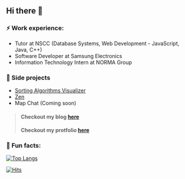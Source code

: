 ## Hi there 👋

### ⚡ Work experience:
- Tutor at NSCC (Database Systems, Web Development - JavaScript, Java, C++)
- Software Developer at Samsung Electronics
- Information Technology Intern at NORMA Group

### 🔭 Side projects
- [Sorting Algorithms Visualizer](https://github.com/Dfredude/sorting-visualizer)
- [Zen](https://github.com/heben-mx/zen)
- Map Chat (Coming soon)
> #### Checkout my blog [here](https://dfredude.github.io/my_blog/)
> #### Checkout my protfolio [here](https://freddomcv.web.app/)
### 🐍 Fun facts:
[![Top Langs](https://github-readme-stats.vercel.app/api/top-langs/?username=dfredude&layout=compact)](https://github.com/dfredude)

[![Hits](https://hits.seeyoufarm.com/api/count/incr/badge.svg?url=https%3A%2F%2Fgithub.com%2FDfredude&count_bg=%232171F9&title_bg=%23555555&icon=&icon_color=%23E7E7E7&title=hits&edge_flat=false)](https://hits.seeyoufarm.com)

<!--
**Dfredude/Dfredude** is a ✨ _special_ ✨ repository because its `README.md` (this file) appears on your GitHub profile.

Here are some ideas to get you started:

- 🌱 I’m currently learning ...
- 👯 I’m looking to collaborate on ...
- 🤔 I’m looking for help with ...
- 💬 Ask me about ...
- 📫 How to reach me: ...
- 😄 Pronouns: ...
- ⚡ Fun fact: ...
-->
